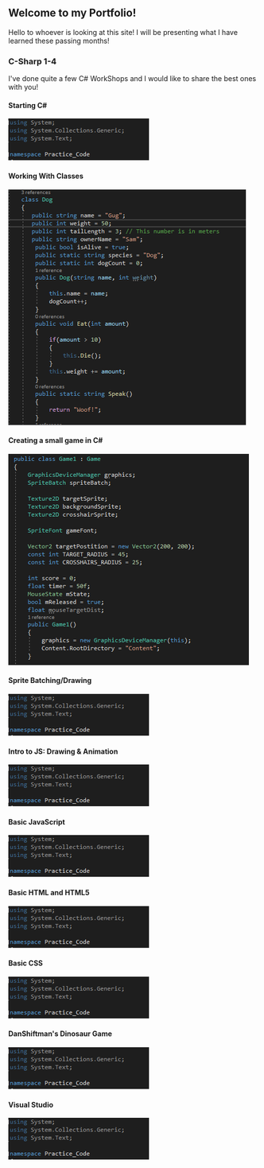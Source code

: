 ## Welcome to my Portfolio! 
<p>Hello to whoever is looking at this site! I will be presenting what I have learned these passing months!</p>


### C-Sharp 1-4

<p> I've done quite a few C# WorkShops and I would like to share the best ones with you!</p>


#### Starting C#
![Picture](Capture2.PNG)
#### Working With Classes
![Picture](Capture.PNG)
#### Creating a small game in C#
![Picture](Capture123.PNG)
#### Sprite Batching/Drawing 
![Picture](Capture2.PNG)
#### Intro to JS: Drawing & Animation
![Picture](Capture2.PNG)
#### Basic JavaScript
![Picture](Capture2.PNG)
#### Basic HTML and HTML5
![Picture](Capture2.PNG)
#### Basic CSS
![Picture](Capture2.PNG)
#### DanShiftman's Dinosaur Game
![Picture](Capture2.PNG)
#### Visual Studio
![Picture](Capture2.PNG)
